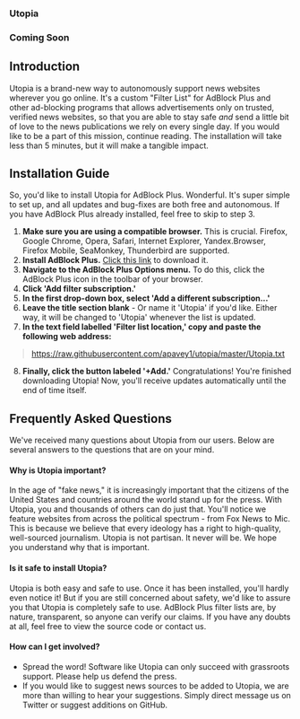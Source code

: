 ### Utopia

### Coming Soon

## Introduction
Utopia is a brand-new way to autonomously support news websites wherever you go online. It's a custom "Filter List" for AdBlock Plus and other ad-blocking programs that allows advertisements only on trusted, verified news websites, so that you are able to stay safe *and* send a little bit of love to the news publications we rely on every single day. If you would like to be a part of this mission, continue reading. The installation will take less than 5 minutes, but it will make a tangible impact.

## Installation Guide
So, you'd like to install Utopia for AdBlock Plus. Wonderful. It's super simple to set up, and all updates and bug-fixes are both free and autonomous. If you have AdBlock Plus already installed, feel free to skip to step 3.
1. **Make sure you are using a compatible browser.** This is crucial. Firefox, Google Chrome, Opera, Safari, Internet Explorer, Yandex.Browser, Firefox Mobile, SeaMonkey, Thunderbird are supported.
2. **Install AdBlock Plus.** [Click this link](https://adblockplus.org/en/) to download it.
3. **Navigate to the AdBlock Plus Options menu.** To do this, click the AdBlock Plus icon in the toolbar of your browser.
4. **Click 'Add filter subscription.'**
5. **In the first drop-down box, select 'Add a different subscription...'**
6. **Leave the title section blank** - Or name it 'Utopia' if you'd like. Either way, it will be changed to 'Utopia' whenever the list is updated.
7. **In the text field labelled 'Filter list location,' copy and paste the following web address:**
> https://raw.githubusercontent.com/apavey1/utopia/master/Utopia.txt
8. **Finally, click the button labeled '+Add.'** Congratulations! You're finished downloading Utopia! Now, you'll receive updates automatically until the end of time itself.

## Frequently Asked Questions
We've received many questions about Utopia from our users. Below are several answers to the questions that are on your mind.
#### Why is Utopia important?
In the age of "fake news," it is increasingly important that the citizens of the United States and countries around the world stand up for the press. With Utopia, you and thousands of others can do just that. You'll notice we feature websites from across the political spectrum - from Fox News to Mic. This is because we believe that every ideology has a right to high-quality, well-sourced journalism. Utopia is not partisan. It never will be. We hope you understand why that is important.
#### Is it safe to install Utopia?
Utopia is both easy and safe to use. Once it has been installed, you'll hardly even notice it! But if you are still concerned about safety, we'd like to assure you that Utopia is completely safe to use. AdBlock Plus filter lists are, by nature, transparent, so anyone can verify our claims. If you have any doubts at all, feel free to view the source code or contact us.
#### How can I get involved?
- Spread the word! Software like Utopia can only succeed with grassroots support. Please help us defend the press.
- If you would like to suggest news sources to be added to Utopia, we are more than willing to hear your suggestions. Simply direct message us on Twitter or suggest additions on GitHub.
